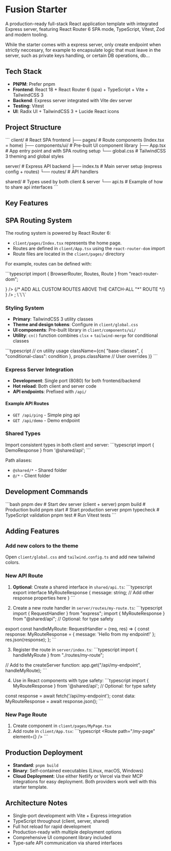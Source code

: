 # Fusion Starter

A production-ready full-stack React application template with integrated Express server, featuring React Router 6 SPA mode, TypeScript, Vitest, Zod and modern tooling.

While the starter comes with a express server, only create endpoint when strictly neccesary, for example to encapsulate logic that must leave in the server, such as private keys handling, or certain DB operations, db...

## Tech Stack

- **PNPM**: Prefer pnpm
- **Frontend**: React 18 + React Router 6 (spa) + TypeScript + Vite + TailwindCSS 3
- **Backend**: Express server integrated with Vite dev server
- **Testing**: Vitest
- **UI**: Radix UI + TailwindCSS 3 + Lucide React icons

## Project Structure

\`\`\`
client/                   # React SPA frontend
├── pages/                # Route components (Index.tsx = home)
├── components/ui/        # Pre-built UI component library
├── App.tsx                # App entry point and with SPA routing setup
└── global.css            # TailwindCSS 3 theming and global styles

server/                   # Express API backend
├── index.ts              # Main server setup (express config + routes)
└── routes/               # API handlers

shared/                   # Types used by both client & server
└── api.ts                # Example of how to share api interfaces
\`\`\`

## Key Features

## SPA Routing System

The routing system is powered by React Router 6:

- `client/pages/Index.tsx` represents the home page.
- Routes are defined in `client/App.tsx` using the `react-router-dom` import
- Route files are located in the `client/pages/` directory

For example, routes can be defined with:

\`\`\`typescript
import { BrowserRouter, Routes, Route } from "react-router-dom";

<Routes>
  <Route path="/" element={<Index />} />
  {/* ADD ALL CUSTOM ROUTES ABOVE THE CATCH-ALL "*" ROUTE */}
  <Route path="*" element={<NotFound />} />
</Routes>;
\`\`\`

### Styling System

- **Primary**: TailwindCSS 3 utility classes
- **Theme and design tokens**: Configure in `client/global.css` 
- **UI components**: Pre-built library in `client/components/ui/`
- **Utility**: `cn()` function combines `clsx` + `tailwind-merge` for conditional classes

\`\`\`typescript
// cn utility usage
className={cn(
  "base-classes",
  { "conditional-class": condition },
  props.className  // User overrides
)}
\`\`\`

### Express Server Integration

- **Development**: Single port (8080) for both frontend/backend
- **Hot reload**: Both client and server code
- **API endpoints**: Prefixed with `/api/`

#### Example API Routes
- `GET /api/ping` - Simple ping api
- `GET /api/demo` - Demo endpoint  

### Shared Types
Import consistent types in both client and server:
\`\`\`typescript
import { DemoResponse } from '@shared/api';
\`\`\`

Path aliases:
- `@shared/*` - Shared folder
- `@/*` - Client folder

## Development Commands

\`\`\`bash
pnpm dev        # Start dev server (client + server)
pnpm build      # Production build
pnpm start      # Start production server
pnpm typecheck  # TypeScript validation
pnpm test          # Run Vitest tests
\`\`\`

## Adding Features

### Add new colors to the theme

Open `client/global.css` and `tailwind.config.ts` and add new tailwind colors.

### New API Route
1. **Optional**: Create a shared interface in `shared/api.ts`:
\`\`\`typescript
export interface MyRouteResponse {
  message: string;
  // Add other response properties here
}
\`\`\`

2. Create a new route handler in `server/routes/my-route.ts`:
\`\`\`typescript
import { RequestHandler } from "express";
import { MyRouteResponse } from "@shared/api"; // Optional: for type safety

export const handleMyRoute: RequestHandler = (req, res) => {
  const response: MyRouteResponse = {
    message: 'Hello from my endpoint!'
  };
  res.json(response);
};
\`\`\`

3. Register the route in `server/index.ts`:
\`\`\`typescript
import { handleMyRoute } from "./routes/my-route";

// Add to the createServer function:
app.get("/api/my-endpoint", handleMyRoute);
\`\`\`

4. Use in React components with type safety:
\`\`\`typescript
import { MyRouteResponse } from '@shared/api'; // Optional: for type safety

const response = await fetch('/api/my-endpoint');
const data: MyRouteResponse = await response.json();
\`\`\`

### New Page Route
1. Create component in `client/pages/MyPage.tsx`
2. Add route in `client/App.tsx`:
\`\`\`typescript
<Route path="/my-page" element={<MyPage />} />
\`\`\`

## Production Deployment

- **Standard**: `pnpm build`
- **Binary**: Self-contained executables (Linux, macOS, Windows)
- **Cloud Deployment**: Use either Netlify or Vercel via their MCP integrations for easy deployment. Both providers work well with this starter template.

## Architecture Notes

- Single-port development with Vite + Express integration
- TypeScript throughout (client, server, shared)
- Full hot reload for rapid development
- Production-ready with multiple deployment options
- Comprehensive UI component library included
- Type-safe API communication via shared interfaces
